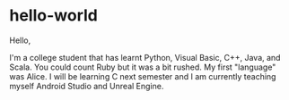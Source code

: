 # hello-world

Hello,

I'm a college student that has learnt Python, Visual Basic, C++, Java, and Scala.  You could count Ruby but it was a bit rushed. My first "language" was Alice.  I will be learning C next semester and I am currently teaching myself Android Studio and Unreal Engine.
